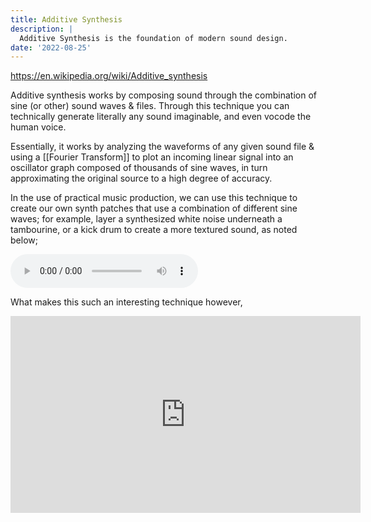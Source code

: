 ```yaml
---
title: Additive Synthesis
description: |
  Additive Synthesis is the foundation of modern sound design.
date: '2022-08-25'
---
```


<https://en.wikipedia.org/wiki/Additive_synthesis>

Additive synthesis works by composing sound through the combination of sine (or other) sound waves & files.
Through this technique you can technically generate literally any sound imaginable,
and even vocode the human voice.

Essentially, it works by analyzing the waveforms of any given sound file & using a [[Fourier Transform]]
to plot an incoming linear signal into an oscillator graph composed of thousands of sine waves,
in turn approximating the original source to a high degree of accuracy.

In the use of practical music production, we can use this technique to create our own synth patches that
use a combination of different sine waves; for example, layer a synthesized white noise underneath a tambourine,
or a kick drum to create a more textured sound, as noted below;

<audio
  controls
  source="/static/media/additive_example.mp3"
/>

What makes this such an interesting technique however,

<iframe
  width="560"
  height="315"
  src="https://invidious.flokinet.to/embed/YXsH2b3QWi8"
  title="Additive Synthesis Example"
  frameborder="0"
  allow="accelerometer; autoplay; clipboard-write; encrypted-media; gyroscope; picture-in-picture"
  allowfullscreen
>
</iframe>
